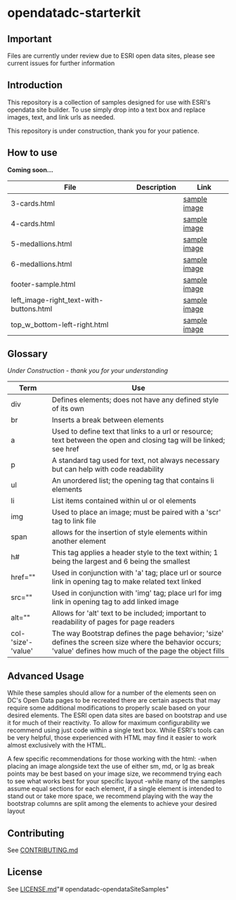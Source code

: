# opendatadc-starterkit

<b>Important</b>
----------
Files are currently under review due to ESRI open data sites, please see current issues for further information

Introduction
----------
This repository is a collection of samples designed for use with ESRI's opendata site builder. To use simply drop into a text box and replace images, text, and link urls as needed.

This repository is under construction, thank you for your patience.


How to use
----------
<b>Coming soon...</b>

 File | Description | Link
---|---|----
3-cards.html| | <a href="img/3-cards.PNG">sample image</a>
4-cards.html| | <a href="img/4-cards.PNG">sample image</a>
5-medallions.html| | <a href="img/5-medallions.PNG">sample image</a>
6-medallions.html| | <a href="img/6-medallions.PNG">sample image</a>
footer-sample.html| | <a href="img/footer-sample.PNG">sample image</a>
left_image-right_text-with-buttons.html| | <a href="img/left_image-right_test-with-buttons.PNG">sample image</a>
top_w_bottom-left-right.html| | <a href="img/top_w_bottom-left-right.PNG">sample image</a>

Glossary
----------
*Under Construction - thank you for your understanding*

 Term | Use
---|---
div| Defines elements; does not have any defined style of its own
br| Inserts a break between elements
a| Used to define text that links to a url or resource; text between the open and closing tag will be linked; see href
p| A standard tag used for text, not always necessary but can help with code readability
ul| An unordered list; the opening tag that contains li elements
li| List items contained within ul or ol elements
img| Used to place an image; must be paired with a 'scr' tag to link file
span| allows for the insertion of style elements within another element
h#| This tag applies a header style to the text within; 1 being the largest and 6 being the smallest
href=""| Used in conjunction with 'a' tag; place url or source link in opening tag to make related text linked
src=""| Used in conjunction with 'img' tag; place url for img link in opening tag to add linked image
alt=""| Allows for 'alt' text to be included; important to readability of pages for page readers
col-'size'-'value'|The way Bootstrap defines the page behavior; 'size' defines the screen size where the behavior occurs; 'value' defines how much of the page the object fills

Advanced Usage
----------
While these samples should allow for a number of the elements seen on DC's Open Data pages to be recreated there are certain aspects that may require some additional modifications to properly scale based on your desired elements.
The ESRI open data sites are based on bootstrap and use it for much of their reactivity. To allow for maximum configurability we recommend using just code within a single text box. While ESRI's tools can be very helpful, those experienced with HTML may find it easier to work almost exclusively with the HTML.

A few specific recommendations for those working with the html:
-when placing an image alongside text the use of either sm, md, or lg as break points may be best based on your image size, we recommend trying each to see what works best for your specific layout
-while many of the samples assume equal sections for each element, if a single element is intended to stand out or take more space, we recommend playing with the way the bootstrap columns are split among the elements to achieve your desired layout

Contributing
------------
See [CONTRIBUTING.md](../master/CONTRIBUTING.md)

License
----------
See [LICENSE.md](../master/LICENSE.md)"# opendatadc-opendataSiteSamples" 
